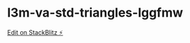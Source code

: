 # l3m-va-std-triangles-lggfmw

[Edit on StackBlitz ⚡️](https://stackblitz.com/edit/l3m-va-std-triangles-lggfmw)